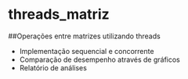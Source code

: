 # threads_matriz
 ##Operações entre matrizes utilizando threads
 * Implementação sequencial e concorrente
 * Comparação de desempenho através de gráficos
 * Relatório de análises
